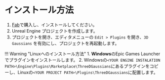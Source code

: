 # インストール方法

1. [Fab](https://www.fab.com/listings/43088b82-e55a-4ea8-a453-f0774f10d5a2)で購入し、インストールしてください。
2. Unreal Engine プロジェクトを作成します。
3. プロジェクトを開き、エディタメニューの `Edit > Plugins` を開き、`3D Gaussians` を有効にし、プロジェクトを再起動します。

!!! Warning "Linuxへのインストール方法"
    1. **Windows**のEpic Games Launcherでプラグインをインストールします。
    2. Windowsの`<YOUR ENGINE INSTALATION PATH>\Engine\Plugins\Marketplace\ThreeDGaussians`にあるプラグインをコピーし、Linuxの`<YOUR PROJECT PATH>\Plugins\ThreeDGaussians`に配置します。